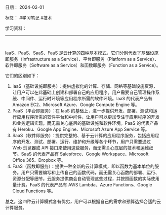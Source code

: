 日期： 2024-02-01

标签： #学习笔记 #技术

学习资料： 


---
<br>

IaaS、PaaS、SaaS、FaaS 是云计算的四种基本模式，它们分别代表了基础设施即服务（Infrastructure as a Service）、平台即服务（Platform as a Service）、软件即服务（Software as a Service）和函数即服务（Function as a Service）。  
  
它们的区别如下：    
1. IaaS（基础设施即服务）：提供虚拟化的计算、存储、网络等基础设施资源，让用户可以在此基础上创建和部署自己的应用程序。用户需要自己管理操作系统、中间件、运行时环境等应用程序所需的软件环境。IaaS 的代表产品有 Amazon EC2、Microsoft Azure、Google Compute Engine 等。    
2. PaaS（平台即服务）：在 IaaS 的基础上，进一步提供开发、部署、测试和运行应用程序所需的软件平台和中间件，让用户可以更加专注于应用程序的开发和业务逻辑实现，而无需关心底层的基础设施和软件环境。PaaS 的代表产品有 Heroku、Google App Engine、Microsoft Azure App Service 等。    
3. SaaS（软件即服务）：提供完整的、基于云计算的应用程序服务，包括应用程序的开发、测试、部署、运行、维护和升级等各个环节，用户只需要通过 Web 浏览器或 API 接口来使用这些服务，而无需关心底层的技术和运维细节。SaaS 的代表产品有 Salesforce、Google Workspace、Microsoft Office 365、Dropbox 等。    
4. FaaS（函数即服务）：提供一种全新的云计算模式，即以函数为基本单位的服务。用户只需要编写和上传自己的函数代码，而无需关心函数的部署、运行、资源分配等细节，云服务提供商会自动管理这些过程，并按照函数的实际使用量计费。FaaS 的代表产品有 AWS Lambda、Azure Functions、Google Cloud Functions 等。  
  
总之，这四种云计算模式各有优劣，用户可以根据自己的需求和预算选择合适的云计算服务。